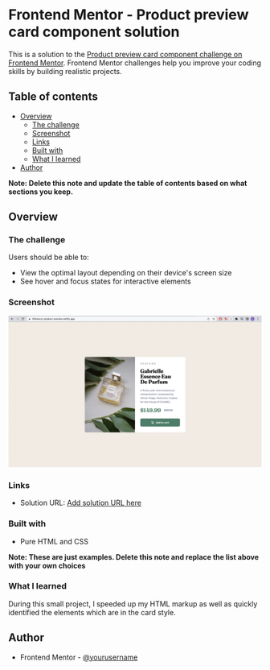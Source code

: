 # Frontend Mentor - Product preview card component solution

This is a solution to the [Product preview card component challenge on Frontend Mentor](https://www.frontendmentor.io/challenges/product-preview-card-component-GO7UmttRfa). Frontend Mentor challenges help you improve your coding skills by building realistic projects. 

## Table of contents

- [Overview](#overview)
  - [The challenge](#the-challenge)
  - [Screenshot](#screenshot)
  - [Links](#links)
  - [Built with](#built-with)
  - [What I learned](#what-i-learned)
- [Author](#author)

**Note: Delete this note and update the table of contents based on what sections you keep.**

## Overview

### The challenge

Users should be able to:

- View the optimal layout depending on their device's screen size
- See hover and focus states for interactive elements

### Screenshot

![](./images/screenshot.png)


### Links

- Solution URL: [Add solution URL here](https://thihnezzy-product-preview.netlify.app/)
### Built with

- Pure HTML and CSS

**Note: These are just examples. Delete this note and replace the list above with your own choices**

### What I learned

During this small project, I speeded up my HTML markup as well as quickly identified the elements which are in the card style.


## Author

- Frontend Mentor - [@yourusername](https://www.frontendmentor.io/profile/nobody1234455)

